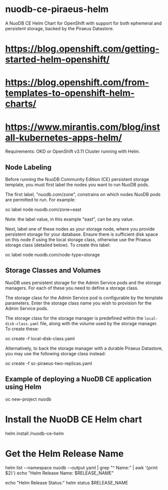 # nuodb-ce-piraeus-helm

A NuoDB CE Helm Chart for OpenShift with support for both ephemeral and
persistent storage, backed by the Piraeus Datastore.


# https://blog.openshift.com/getting-started-helm-openshift/
# https://blog.openshift.com/from-templates-to-openshift-helm-charts/
# https://www.mirantis.com/blog/install-kubernetes-apps-helm/


Requirements: OKD or OpenShift v3.11 Cluster running with Helm.


Node Labeling
-------------

Before running the NuoDB Community Edition (CE) persistent storage template,
you must first label the nodes you want to run NuoDB pods.

The first label, "nuodb.com/zone", constrains on which nodes NuoDB pods are
permitted to run. For example:

  oc label node <node-name> nuodb.com/zone=east

Note: the label value, in this example "east", can be any value.

Next, label one of these nodes as your storage node, where you provide persistent
storage for your database. Ensure there is sufficient disk space on this node if using the local storage class, otherwise use the Piraeus storage class (detailed below). To create this label:

  oc label node <node-name> nuodb.com/node-type=storage

Storage Classes and Volumes
---------------------------

NuoDB uses persistent storage for the Admin Service pods and the storage managers. For each of these you need to define a storage class.

The storage class for the Admin Service pod is configurable by the template parameters.
Enter the storage class name you wish to provision for the Admin Service pods.

The storage class for the storage manager is predefined within the `local-disk-class.yaml`  file, along with the volume used by the storage manager. To create these:

  oc create -f local-disk-class.yaml

Alternatively, to back the storage manager with a durable Piraeus Datastore, you may use the following storage class instead:

  oc create -f sc-piraeus-two-replicas.yaml
	

Example of deploying a NuoDB CE application using Helm
------------------------------------------------------

oc new-project nuodb

# Install the NuoDB CE Helm chart
helm install <path-to>/nuodb-ce-helm

# Get the Helm Release Name
helm list --namespace nuodb --output yaml | grep  "^  Name:" | awk '{print $2}')
echo "Helm Release Name: $RELEASE_NAME"


echo "Helm Release Status:"
helm status $RELEASE_NAME


